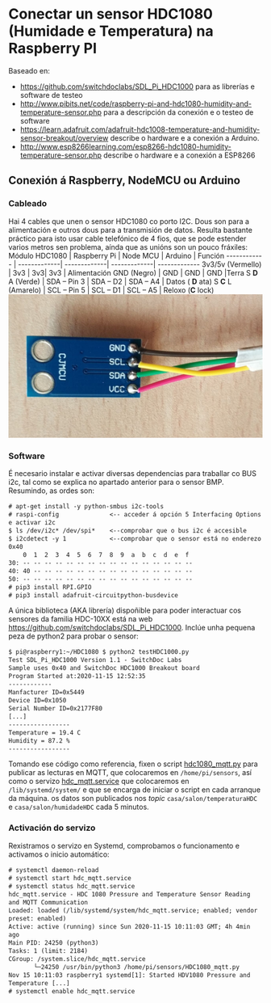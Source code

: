 # Conectar un sensor HDC1080 (Humidade e Temperatura) na Raspberry PI
Baseado en:

* https://github.com/switchdoclabs/SDL_Pi_HDC1000 para as librerías e software de testeo
* http://www.pibits.net/code/raspberry-pi-and-hdc1080-humidity-and-temperature-sensor.php para a descripción da conexión e o testeo de software
* https://learn.adafruit.com/adafruit-hdc1008-temperature-and-humidity-sensor-breakout/overview describe o hardware e a conexión a Arduino.
* http://www.esp8266learning.com/esp8266-hdc1080-humidity-temperature-sensor.php describe o hardware e a conexión a ESP8266

## Conexión á Raspberry, NodeMCU ou Arduino
### Cableado
Hai 4 cables que unen o sensor HDC1080 co porto I2C. Dous son para a alimentación e outros dous para a transmisión de datos. Resulta bastante práctico para isto usar cable telefónico de 4 fios, que se pode estender varios metros sen problema, aínda que as unións son un pouco fráxiles:
Módulo HDC1080 | Raspberry Pi | Node MCU | Arduino | Función
------------ | -------------| -------------| -------------| -------------
3v3/5v (Vermello)  | 3v3 | 3v3| 3v3 | Alimentación
GND (Negro) | GND | GND | GND |Terra
S __D__ A (Verde) | SDA – Pin 3  | SDA – D2 | SDA – A4 | Datos ( __D__ ata)
S __C__ L (Amarelo) | SCL – Pin 5 | SCL – D1 | SCL – A5 | Reloxo (__C__ lock)
![HDC1080 con cables soldados](documentacion/imaxes/HDC1080.jpg)

### Software 
É necesario instalar e activar diversas dependencias para traballar co BUS i2c, tal como se explica no apartado anterior para o sensor BMP. Resumindo, as ordes son:

    # apt-get install -y python-smbus i2c-tools
    # raspi-config              <-- acceder á opción 5 Interfacing Options e activar i2c
    $ ls /dev/i2c* /dev/spi*	<--comprobar que o bus i2c é accesible
    $ i2cdetect -y 1			<--comprobar que o sensor está no enderezo 0x40
        0  1  2  3  4  5  6  7  8  9  a  b  c  d  e  f
    30: -- -- -- -- -- -- -- -- -- -- -- -- -- -- -- -- 
    40: 40 -- -- -- -- -- -- -- -- -- -- -- -- -- -- -- 
    50: -- -- -- -- -- -- -- -- -- -- -- -- -- -- -- --
    # pip3 install RPI.GPIO
    # pip3 install adafruit-circuitpython-busdevice

A única biblioteca (AKA librería) dispoñible para poder interactuar cos sensores da familia HDC-10XX está na web https://github.com/switchdoclabs/SDL_Pi_HDC1000. Inclúe unha pequena peza de python2 para probar o sensor:

    $ pi@raspberry1:~/HDC1080 $ python2 testHDC1000.py
    Test SDL_Pi_HDC1000 Version 1.1 - SwitchDoc Labs
    Sample uses 0x40 and SwitchDoc HDC1000 Breakout board 
    Program Started at:2020-11-15 12:52:35
    ------------
    Manfacturer ID=0x5449
    Device ID=0x1050
    Serial Number ID=0x2177F80
    [...]
    -----------------
    Temperature = 19.4 C
    Humidity = 87.2 %
    -----------------
Tomando ese código como referencia, fixen o script [hdc1080_mqtt.py](sensors/hdc1080_mqtt.py) para publicar as lecturas en MQTT, que colocaremos en `/home/pi/sensors`, así como o servizo [hdc_mqtt.service](services/hdc_mqtt.service) que colocaremos en `/lib/systemd/system/` e que se encarga de iniciar o script en cada arranque da máquina.
os datos son publicados nos _topic_ `casa/salon/temperaturaHDC` e  `casa/salon/humidadeHDC` cada 5 minutos.

### Activación do servizo
Rexistramos o servizo en Systemd, comprobamos o funcionamento e activamos o inicio automático:

    # systemctl daemon-reload
    # systemctl start hdc_mqtt.service
    # systemctl status hdc_mqtt.service
    hdc_mqtt.service - HDC 1080 Pressure and Temperature Sensor Reading and MQTT Communication
    Loaded: loaded (/lib/systemd/system/hdc_mqtt.service; enabled; vendor preset: enabled)
    Active: active (running) since Sun 2020-11-15 10:11:03 GMT; 4h 4min ago
    Main PID: 24250 (python3)
    Tasks: 1 (limit: 2184)
    CGroup: /system.slice/hdc_mqtt.service
           └─24250 /usr/bin/python3 /home/pi/sensors/HDC1080_mqtt.py
    Nov 15 10:11:03 raspberry1 systemd[1]: Started HDV1080 Pressure and Temperature [...]
    # systemctl enable hdc_mqtt.service


